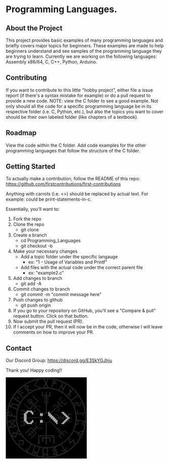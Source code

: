 # Programming Languages.

## About the Project
This project provides basic examples of many programming languages and briefly covers major topics for beginners. These examples are made to help beginners understand and see samples of the programming language they are trying to learn. Currently we are working on the following languages: Assembly x86/64, C, C++, Python, Arduino.

## Contributing
If you want to contribute to this little "hobby project", either file a issue report (if there's a syntax mistake for example) or do a pull request to provide a new code. NOTE: view the C folder to see a good example. Not only should all the code for a specific programming language be in its respective folder (i.e. C, Python, etc.), but also the topics you want to cover should be their own labeled folder (like chapters of a textbook).

## Roadmap
View the code within the C folder. Add code examples for the other programming languages that follow the structure of the C folder. 

## Getting Started
To actually make a contribution, follow the README of this repo: 
https://github.com/firstcontributions/first-contributions

Anything with carrots (i.e. <>) should be replaced by actual text. For example: <your-branch-name> could be print-statements-in-c.

Essentially, you'll want to:
1. Fork the repo
2. Clone the repo
    - git clone <https-link-here>
3. Create a branch
    - cd Programming_Languages
    - git checkout -b <your-branch-name>
4. Make your necessary changes
    - Add a topic folder under the specific langauge
        - ex: "1 - Usage of Variables and Printf"
    - Add files with the actual code under the correct parent file
        - ex: "example2.c"
5. Add changes to branch
    - git add -A
6. Commit changes to branch 
    - git commit -m "commit message here"
7. Push changes to github
    - git push origin <your-branch-name>
8. If you go to your repository on GitHub, you'll see a "Compare & pull" request button. Click on that button.
9. Now submit the pull request (PR).
10. If I accept your PR, then it will now be in the code, otherwise I will leave comments on how to improve your PR.

## Contact
Our Discord Group: https://discord.gg/E3SkYGJhju

Thank you! Happy coding!!

![](logo.jpg) 
